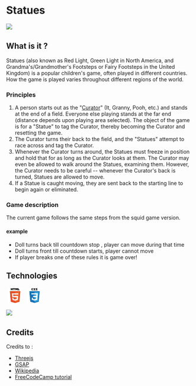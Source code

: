 # Statues

![](https://i.insider.com/614e3960b414c100186262d8?width=1000&format=jpeg&auto=webp)

## What is it ?

Statues (also known as Red Light, Green Light in North America, and Grandma's/Grandmother's Footsteps or Fairy Footsteps in the United Kingdom) is a popular children's game, often played in different countries. How the game is played varies throughout different regions of the world. 

### Principles

1.  A person starts out as the "[Curator](https://en.wikipedia.org/wiki/Curator "Curator")" (It, Granny, Pooh, etc.) and stands at the end of a field. Everyone else playing stands at the far end (distance depends upon playing area selected). The object of the game is for a "Statue" to tag the Curator, thereby becoming the Curator and resetting the game.
2.  The Curator turns their back to the field, and the "Statues" attempt to race across and tag the Curator.
3.  Whenever the Curator turns around, the Statues must freeze in position and hold that for as long as the Curator looks at them. The Curator may even be allowed to walk around the Statues, examining them. However, the Curator needs to be careful -- whenever the Curator's back is turned, Statues are allowed to move.
4.  If a Statue is caught moving, they are sent back to the starting line to begin again or eliminated.

### Game description

The current game follows the same steps from the squid game version. 

#### example

-  Doll turns back till countdown stop , player can move during that time
-  Doll turns front till countdown starts, player cannot move 
-  If player breaks one of these rules it is game over!

## Technologies


<div>

<img src="https://raw.githubusercontent.com/github/explore/80688e429a7d4ef2fca1e82350fe8e3517d3494d/topics/html/html.png" alt="html" height="40" style="vertical-align:top; margin:4px">
 <img src="https://raw.githubusercontent.com/github/explore/80688e429a7d4ef2fca1e82350fe8e3517d3494d/topics/css/css.png" alt="css" height="40" style="vertical-align:top; margin:4px"> 
</div>

![](https://user-images.githubusercontent.com/30949385/58746251-e0446a00-8479-11e9-9396-4829edcf6afa.png)

## Credits

Credits to : 
* [Threejs](https://threejs.org)
* [GSAP](https://greensock.com/get-started/)
* [Wikipedia](https://en.wikipedia.org/wiki/Statues_(game))
* [FreeCodeCamp tutorial](https://www.youtube.com/watch?v=4HSxX-EKJjw)
